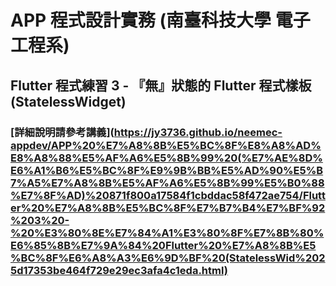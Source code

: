 # APP 程式設計實務 (南臺科技大學 電子工程系)

## Flutter 程式練習 3 - 『無』狀態的 Flutter 程式樣板 (StatelessWidget)

### [詳細說明請參考講義](https://jy3736.github.io/neemec-appdev/APP%20%E7%A8%8B%E5%BC%8F%E8%A8%AD%E8%A8%88%E5%AF%A6%E5%8B%99%20(%E7%AE%8D%E6%A1%B6%E5%BC%8F%E9%9B%BB%E5%AD%90%E5%B7%A5%E7%A8%8B%E5%AF%A6%E5%8B%99%E5%B0%88%E7%8F%AD)%20871f800a17584f1cbddac58f472ae754/Flutter%20%E7%A8%8B%E5%BC%8F%E7%B7%B4%E7%BF%92%203%20-%20%E3%80%8E%E7%84%A1%E3%80%8F%E7%8B%80%E6%85%8B%E7%9A%84%20Flutter%20%E7%A8%8B%E5%BC%8F%E6%A8%A3%E6%9D%BF%20(StatelessWid%2025d17353be464f729e29ec3afa4c1eda.html) 